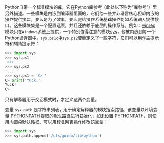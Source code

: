 Python自带一个标准模块的库，它在Python库参考（此处以下称为“库参考”）里另外描述。一些模块是内嵌到编译器里面的，它们给一些并非语言核心但却内嵌的操作提供接口，要么是为了效率，要么是给操作系统基础操作例如系统调入提供接口。这些模块集是一个配置选项，并且还依赖于底层的操作系统。例如：[winreg](https://docs.python.org/zh-cn/3/library/winreg.html#module-winreg)模块只在`Windows`系统上提供，一个特别值得注意的模块[sys](https://docs.python.org/zh-cn/3/library/sys.html#module-sys)，他被内嵌到每一个Python编译器中。`sys.ps1c`中`sys.ps2`变量定义了一些字符，它们可以用作主提示符和辅助提示符：

```python
>>> import sys
>>> sys.ps1
'>>> '
>>> sys.ps2
'... '
>>> sys.ps1 = 'C> '
C> print('Yuck!')
Yuck!
C>
```

只有解释器用于交互模式时，才定义这两个变量。

变量 `sys.path` 是字符串列表，用于确定解释器的模块搜索路径。该变量以环境变量 [PYTHONPATH](https://docs.python.org/zh-cn/3/using/cmdline.html#envvar-PYTHONPATH) 提取的默认路径进行初始化，如未设置 [PYTHONPATH](https://docs.python.org/zh-cn/3/using/cmdline.html#envvar-PYTHONPATH)，则使用内置的默认路径。可以用标准列表操作修改该变量：

```python
>>> import sys
>>> sys.path.append('/ufs/guido/lib/python')
```